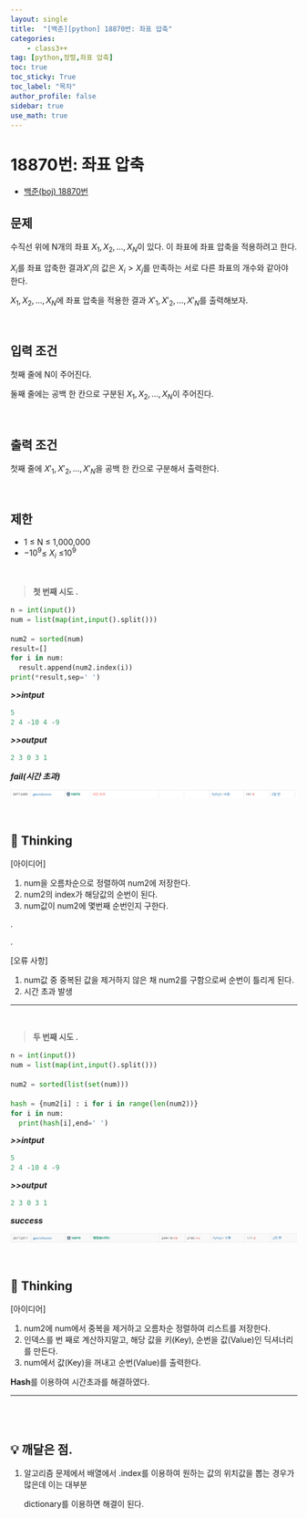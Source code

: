 ```yaml
---
layout: single
title:  "[백준][python] 18870번: 좌표 압축"
categories: 
    - class3++
tag: [python,정렬,좌표 압축]
toc: true
toc_sticky: True
toc_label: "목차"
author_profile: false
sidebar: true
use_math: true
---
```


# 18870번: 좌표 압축

* [백준(boj) 18870번](https://www.acmicpc.net/problem/18870)



## 문제

수직선 위에 N개의 좌표 $X_1, X_2, ..., X_N$이 있다. 이 좌표에 좌표 압축을 적용하려고 한다.

$X_i$를 좌표 압축한 결과$X'_i$의 값은 $X_i > X_j$를 만족하는 서로 다른 좌표의 개수와 같아야 한다.

$X_1, X_2, ..., X_N$에 좌표 압축을 적용한 결과 $X'_1, X'_2, ..., X'_N$를 출력해보자.

<br/>

## 입력 조건

첫째 줄에 N이 주어진다.

둘째 줄에는 공백 한 칸으로 구분된 $X_1, X_2, ..., X_N$이 주어진다.

<br/>

## 출력 조건

첫째 줄에 $X'_1, X'_2, ..., X'_N$을 공백 한 칸으로 구분해서 출력한다.

<br/>

## 제한

- 1 ≤ N ≤ 1,000,000
- $-10^9$≤ $X_i$ ≤$10^9$

<br/>

> **첫 번째 시도 .**

```python
n = int(input())
num = list(map(int,input().split()))

num2 = sorted(num)
result=[]
for i in num:
  result.append(num2.index(i))
print(*result,sep=' ')
```

 ***>>intput***

```python
5
2 4 -10 4 -9
```

 ***>>output***

```python
2 3 0 3 1
```

 ***fail(시간 초과)***

![image-20220302213429585]({{geunskoo.github.io}}/../images/2022-03-02-boj-18870/image-20220302213429585.png)

<br/>

## 🌝 Thinking

[아이디어]

1. num을 오름차순으로 정렬하여 num2에 저장한다.
2. num2의 index가 해당값의 순번이 된다.
3. num값이 num2에 몇번째 순번인지 구한다.

.

.

[오류 사항]

1. num값 중 중복된 값을 제거하지 않은 채 num2를 구함으로써 순번이 틀리게 된다.
2. 시간 초과 발생

***

<br/>

> **두 번째 시도 .**

```python
n = int(input())
num = list(map(int,input().split()))

num2 = sorted(list(set(num)))

hash = {num2[i] : i for i in range(len(num2))}
for i in num:
  print(hash[i],end=' ')
```

 ***>>intput***

```python
5
2 4 -10 4 -9
```

 ***>>output***

```python
2 3 0 3 1
```

 ***success***

![image-20220302213457341]({{geunskoo.github.io}}/../images/2022-03-02-boj-18870/image-20220302213457341.png)

<br/>

## 🌝 Thinking

[아이디어]

1. num2에 num에서 중복을 제거하고 오름차순 정렬하여 리스트를 저장한다.
2. 인덱스를 번 째로 계산하지말고, 해당 값을 키(Key), 순번을 값(Value)인 딕셔너리를 만든다.
3. num에서 값(Key)을 꺼내고 순번(Value)를 출력한다.

**Hash**를 이용하여 시간초과를 해결하였다.

***

<br/>

<br/>



## 💡 깨달은 점.

1. 알고리즘 문제에서 배열에서 .index를 이용하여 원하는 값의 위치값을 뽑는 경우가 많은데 이는 대부분

   dictionary를 이용하면 해결이 된다.
